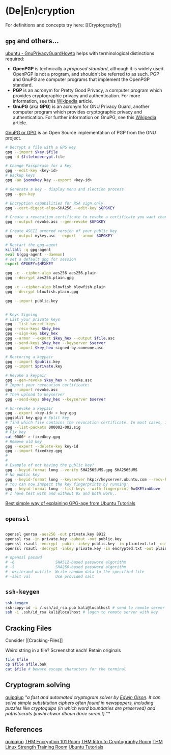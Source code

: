 # (De|En)cryption

For definitions and concepts try here: [[Cryptography]]

## `gpg` and others...

[ubuntu - GnuPrivacyGuardHowto](https://help.ubuntu.com/community/GnuPrivacyGuardHowto) helps with terminological distinctions required:
- **OpenPGP** is technically a _proposed standard_, although it is widely used. OpenPGP is not a program, and shouldn't be referred to as such. PGP and GnuPG are computer programs that implement the OpenPGP standard.
- **PGP** is an acronym for Pretty Good Privacy, a computer program which provides cryptographic privacy and authentication. For more information, see this [Wikipedia](http://en.wikipedia.org/wiki/Pretty_Good_Privacy) article.
- **GnuPG** (aka **GPG**) is an acronym for GNU Privacy Guard, another computer program which provides cryptographic privacy and authentication. For further information on GnuPG, see this [Wikipedia](http://en.wikipedia.org/wiki/GNU_Privacy_Guard) article.

[GnuPG or GPG](https://gnupg.org/) is an Open Source implementation of PGP from the GNU project.
```bash
# Decrypt a file with a GPG key
gpg --import $key.$file
gpg -d $filetodecrypt.file

# Change Passphrase for a key
gpg --edit-key <key-id>
# Backup keys
gpg -ao $somekey.kay --export <key-id>

# Generate a key - display menu and slection process
gpg --gen-key

# Encryption capabilities for RSA sign only 
gpg --cert-digest-algo=SHA256 --edit-key $GPGKEY

# Create a revocation certificate to revoke a certificate you want change to another
gpg --output revoke.asc --gen-revoke $GPGKEY

# Create ASCII armored version of your public key
gpg --output mykey.asc --export --armor $GPGKEY

# Restart the gpg-agent
killall -q gpg-agent
eval $(gpg-agent --daemon)
# set a default gpg for session
export GPGKEY=$HEXKEY

gpg -c --cipher-algo aes256 aes256.plain
gpg --decrypt aes256.plain.gpg

gpg -c --cipher-algo blowfish blowfish.plain
gpg --decrypt blowfish.plain.gpg

gpg --import public.key


# Keys Signing
# List your private keys
gpg --list-secret-keys
gpg --recv-keys $key_hex 
gpg --sign-key $key_hex 
gpg --armor --export $key_hex --output $file.asc
gpg --send-keys $key_hex --keyserver $server
gpg --import $key_hex-signed-by.someone.asc

# Restoring a keypair
gpg --import $public.key
gpg --import $private.key

# Revoke a keypair
gpg --gen-revoke $key_hex > revoke.asc
# Import your revocation certificate:
gpg --import revoke.asc
# Then upload to keyserver
gpg --send-keys $key_hex --keyserver $server

# Un-revoke a keypair 
gpg --export <key-id> > key.gpg
gpgsplit key.gpg # Split key
# find which file contains the revocation certificate. In most cases, it is 000002-002.sig, however you should make sure by using the following. If the sigclass is 0x20, you have the right file. Delete it.
gpg --list-packets 000002-002.sig 
# Fix key 
cat 0000* > fixedkey.gpg
# Remove old key
gpg --expert --delete-key key-id
gpg --import fixedkey.gpg
#
#
# Example of not having the public key?
gpg --keyid-format long --verify SHA256SUMS.gpg SHA256SUMS
# No public key
gpg --keyid-format long --keyserver hkp://keyserver.ubuntu.com --recv-keys 0x$KEYinAbove
# You can now inspect the key fingerprints by running:
gpg --keyid-format long --list-keys --with-fingerprint 0x$KEYinAbove
# I have test with and without 0x and both work..
```
[Best simple way of explaining GPG-age from Ubuntu Tutorials](https://ubuntu.com/tutorials/how-to-verify-ubuntu#4-retrieve-the-correct-signature-key)
## `openssl`
```bash

openssl genrsa -aes256 -out private.key 8912
openssl rsa -in private.key -pubout -out public.key
openssl rsautl -encrypt -pubin -inkey public.key -in plaintext.txt -out encrypted.txt
openssl rsautl -decrypt -inkey private.key -in encrypted.txt -out plaintext.txt

# openssl passwd  
# -6                  SHA512-based password algorithm
# -5                  SHA256-based password algorithm
# -writerand outfile  Write random data to the specified file
# -salt val           Use provided salt
```

## `ssh-keygen`
```bash
ssh-keygen
ssh-copy-id -i /.ssh/id_rsa.pub kali@localhost # send to remote server
ssh -i .ssh/id_rsa kali@localhost # logon to remote server with key
```


## Cracking Files
Consider [[Cracking-Files]]

Weird string in a file? Screenshot each! Retain originals
```bash
file $file 
cp $file $file.bak
cat $file # beware escape characters for the terminal
```

## Cryptogram solving

[quipqiup](https://www.quipqiup.com/) *"a fast and automated cryptogram solver by [Edwin Olson](http://april.eecs.umich.edu/people/ebolson). It can solve simple substitution ciphers often found in newspapers, including puzzles like cryptoquips (in which word boundaries are preserved) and patristocrats (inwhi chwor dboun darie saren t).*"*

## References

[quipqiup](https://www.quipqiup.com/) 
[THM Encryption 101 Room](https://tryhackme.com/r/room/encryptioncrypto101)
[THM Intro to Cryptography Room](https://tryhackme.com/r/room/cryptographyintro)
[THM Linux Strength Training Room](https://tryhackme.com/r/room/linuxstrengthtraining)
[Ubuntu Tutorials](https://ubuntu.com/tutorials/how-to-verify-ubuntu#4-retrieve-the-correct-signature-key)